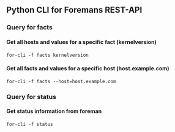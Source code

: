 ## Python CLI for Foremans REST-API

### Query for facts

#### Get all hosts and values for a specific fact (kernelversion)

    for-cli -f facts kernelversion

#### Get all facts and values for a specific host (host.example.com)

    for-cli -f facts --host=host.example.com

### Query for status

#### Get status information from foreman

    for-cli -f status
